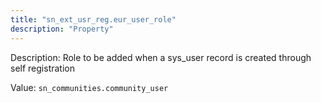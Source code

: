 ```yaml
---
title: "sn_ext_usr_reg.eur_user_role"
description: "Property"
---
```


Description: Role to be added when a sys_user record is created through self registration


Value: `sn_communities.community_user`